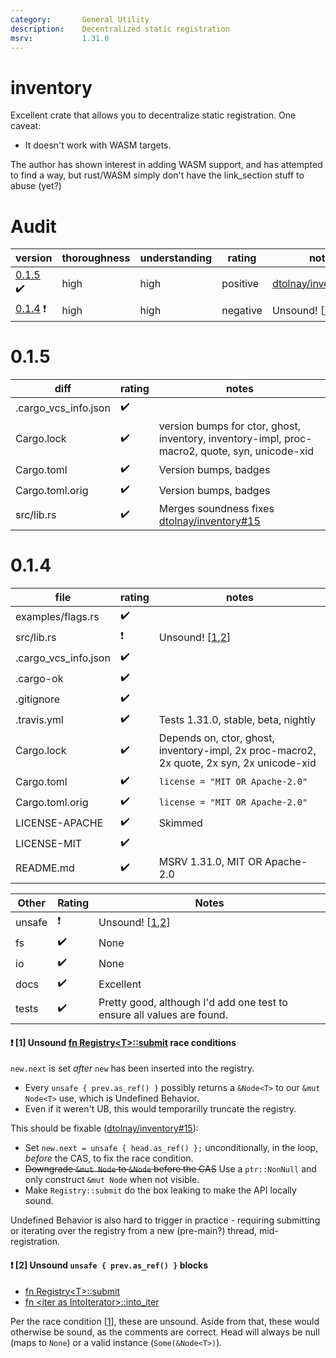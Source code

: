 ```yaml
---
category:       General Utility
description:    Decentralized static registration
msrv:           1.31.0
---
```


# inventory

Excellent crate that allows you to decentralize static registration.  One caveat:

* It doesn't work with WASM targets.

The author has shown interest in adding WASM support, and has attempted to find a way,
but rust/WASM simply don't have the link_section stuff to abuse (yet?)

# Audit

| version | thoroughness | understanding | rating | notes |
| ------- | ------------ | ------------- | ------ | ----- |
| [0.1.5](#015) :heavy_check_mark: | high | high | positive | [dtolnay/inventory#15]
| [0.1.4](#014) :exclamation: | high | high | negative | Unsound! \[[1],[2]\]

# 0.1.5

| diff                  | rating | notes |
| --------------------- | ------ | ----- |
| .cargo_vcs_info.json  | :heavy_check_mark: | |
| Cargo.lock            | :heavy_check_mark: | version bumps for ctor, ghost, inventory, inventory-impl, proc-macro2, quote, syn, unicode-xid
| Cargo.toml            | :heavy_check_mark: | Version bumps, badges
| Cargo.toml.orig       | :heavy_check_mark: | Version bumps, badges
| src/lib.rs            | :heavy_check_mark: | Merges soundness fixes [dtolnay/inventory#15]

# 0.1.4

| file                  | rating | notes |
| --------------------- | ------ | ----- |
| examples/flags.rs     | :heavy_check_mark: | |
| src/lib.rs            | :exclamation: | Unsound! \[[1],[2]\]
| .cargo_vcs_info.json  | :heavy_check_mark: | |
| .cargo-ok             | :heavy_check_mark: | |
| .gitignore            | :heavy_check_mark: | |
| .travis.yml           | :heavy_check_mark: | Tests 1.31.0, stable, beta, nightly
| Cargo.lock            | :heavy_check_mark: | Depends on, ctor, ghost, inventory-impl, 2x proc-macro2, 2x quote, 2x syn, 2x unicode-xid
| Cargo.toml            | :heavy_check_mark: | `license = "MIT OR Apache-2.0"`
| Cargo.toml.orig       | :heavy_check_mark: | `license = "MIT OR Apache-2.0"`
| LICENSE-APACHE        | :heavy_check_mark: | Skimmed
| LICENSE-MIT           | :heavy_check_mark: | |
| README.md             | :heavy_check_mark: | MSRV 1.31.0, MIT OR Apache-2.0


| Other     | Rating | Notes |
| --------- | ------ | ----- |
| unsafe    | :exclamation: | Unsound! \[[1],[2]\]
| fs        | :heavy_check_mark: | None |
| io        | :heavy_check_mark: | None |
| docs      | :heavy_check_mark: | Excellent |
| tests     | :heavy_check_mark: | Pretty good, although I'd add one test to ensure all values are found. |

#### :exclamation:  \[1\] Unsound [fn Registry\<T\>::submit](https://github.com/dtolnay/inventory/blob/31b0974e6ab749967ee3506d166302c5a138221c/src/lib.rs#L154-L160) race conditions

`new.next` is set *after* `new` has been inserted into the registry.
* Every `unsafe { prev.as_ref() }` possibly returns a `&Node<T>` to our `&mut Node<T>` use, which is Undefined Behavior.
* Even if it weren't UB, this would temporarilly truncate the registry.

This should be fixable ([dtolnay/inventory#15]):
* Set `new.next = unsafe { head.as_ref() };` unconditionally, in the loop, *before* the CAS, to fix the race condition.
* ~~Downgrade `&mut Node` to `&Node` before the CAS~~ Use a `ptr::NonNull` and only construct `&mut Node` when not visible.
* Make `Registry::submit` do the box leaking to make the API locally sound.

Undefined Behavior is also hard to trigger in practice - requiring submitting or iterating over the registry from a new (pre-main?) thread, mid-registration.

#### :exclamation:  \[2\] Unsound `unsafe { prev.as_ref() }` blocks

* [fn Registry\<T\>::submit](https://github.com/dtolnay/inventory/blob/0.1.4/src/lib.rs#L159-L160)
* [fn \<iter as IntoIterator\>::into_iter](https://github.com/dtolnay/inventory/blob/0.1.4/src/lib.rs#L222-L223)

Per the race condition \[[1]\], these are unsound.
Aside from that, these would otherwise be sound, as the comments are correct.
Head will always be null (maps to `None`) or a valid instance (`Some(&Node<T>)`).



[1]: #exclamation--1-unsound-fn-registrytsubmit-race-conditions
[2]: #exclamation--2-unsound-unsafe--prevas_ref--blocks
[dtolnay/inventory#15]: https://github.com/dtolnay/inventory/pull/15
